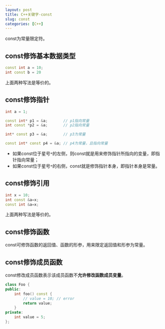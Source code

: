 ```yaml
---
layout: post
title: C++关键字-const
slug: const
categories: [C++]
---
```

const为常量限定符。

## const修饰基本数据类型
```cpp
const int a = 10;
int const b = 20
```
上面两种写法是等价的。


## const修饰指针
```cpp
int a = 1;

const int* p1 = &a;       // p1指向常量
int const *p2 = &a;       // p2指向常量

int* const p3 = &a;       // p3为常量

const int* const p4 = &a; // p4为常量，且指向常量
```
- 如果const位于星号`*`的左侧，则const就是用来修饰指针所指向的变量，即指针指向常量；
- 如果const位于星号`*`的右侧，const就是修饰指针本身，即指针本身是常量。


## const修饰引用
```cpp
int x = 10;
int const &a=x;
const int &a=x;
```
上面两种写法是等价的。

## const修饰函数
const可修饰函数的返回值、函数的形参，用来限定返回值和形参为常量。


## const修饰成员函数
const修改成员函数表示该成员函数不**允许修改函数成员变量**。

```cpp
class Foo {
public:
    int foo() const {
        // value = 10; // error
        return value;
    }
private:
    int value = 5;
};
```